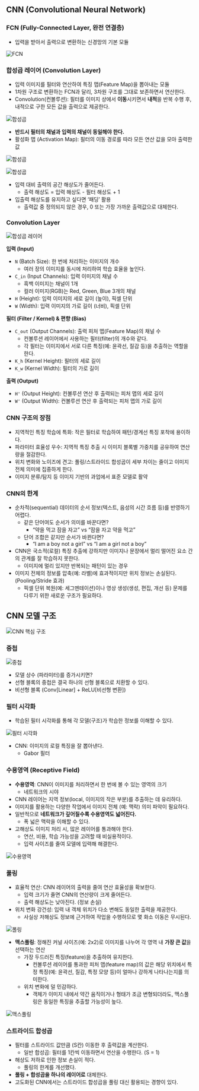 ## CNN (Convolutional Neural Network)

### FCN (Fully-Connected Layer, 완전 연결층)

- 입력을 받아서 출력으로 변환하는 신경망의 기본 모듈

![FCN](../images/cnn-basics_1.png)

### 합성곱 레이어 (Convolution Layer)

- 입력 이미지를 필터와 연산하여 특징 맵(Feature Map)을 뽑아내는 모듈
- 1차원 구조로 변환하는 FCN과 달리, 3차원 구조를 그대로 보존하면서 연산한다.
- Convolution(컨볼루션): 필터를 이미지 상에서 **이동**시키면서 **내적**을 반복 수행 후, 내적으로 구한 모든 값을 출력으로 제공한다.

![합성곱](../images/cnn-basics_2.png)

- **반드시 필터의 채널과 입력의 채널이 동일해야 한다.**
- 활성화 맵 (Activation Map): 필터의 이동 경로를 따라 모든 연산 값을 모아 출력한 값

![합성곱](../images/cnn-basics_3.png)

![합성곱](../images/cnn-basics_4.png)

- 입력 대비 출력의 공간 해상도가 줄어든다.
    - 출력 해상도 = 입력 해상도 - 필터 해상도 + 1
- 입출력 해상도를 유지하고 싶다면 ‘패딩’ 활용
    - 출력값 중 정의되지 않은 경우, 0 또는 가장 가까운 출력값으로 대체한다.

### Convolution Layer

![합성곱 레이어](../images/cnn-basics_5.png)

**입력 (Input)**

- `N` (Batch Size): 한 번에 처리하는 이미지의 개수
    - 여러 장의 이미지를 동시에 처리하여 학습 효율을 높인다.
- `C_in` (Input Channels): 입력 이미지의 채널 수
    - 흑백 이미지는 채널이 1개
    - 컬러 이미지(RGB)는 Red, Green, Blue 3개의 채널
- `H` (Height): 입력 이미지의 세로 길이 (높이), 픽셀 단위
- `W` (Width): 입력 이미지의 가로 길이 (너비), 픽셀 단위

**필터 (Filter / Kernel) & 편향 (Bias)**

- `C_out` (Output Channels): 출력 피처 맵(Feature Map)의 채널 수
    - 컨볼루션 레이어에서 사용하는 필터(filter)의 개수와 같다.
    - 각 필터는 이미지에서 서로 다른 특징(예: 윤곽선, 질감 등)을 추출하는 역할을 한다.
- `K_h` (Kernel Height): 필터의 세로 길이
- `K_w` (Kernel Width): 필터의 가로 길이

**출력 (Output)**

- `H'` (Output Height): 컨볼루션 연산 후 출력되는 피처 맵의 세로 길이
- `W'` (Output Width): 컨볼루션 연산 후 출력되는 피처 맵의 가로 길이

### CNN 구조의 장점

- 지역적인 특징 학습에 특화: 작은 필터로 학습하여 패턴/경계선 특징 포착에 용이하다.
- 파라미터 효율성 우수: 지역적 특징 추출 시 이미지 블록별 가중치를 공유하여 연산량을 절감한다.
- 위치 변화와 노이즈에 견고: 풀링/스트라이드 합성곱이 세부 차이는 줄이고 이미지 전체 의미에 집중하게 한다.
- 이미지 분류/탐지 등 이미지 기반의 과업에서 표준 모델로 활약


### CNN의 한계

- 순차적(sequential) 데이터의 순서 정보(텍스트, 음성의 시간 흐름 등)를 반영하기 어렵다.
    - 같은 단어여도 순서가 의미를 바꾼다면?
        - “약을 먹고 잠을 자고” vs “잠을 자고 약을 먹고”
    - 단어 조합은 같지만 순서가 바뀐다면?
        - “I am a boy not a girl” vs “I am a girl not a boy”
- CNN은 국소적(로컬) 특징 추출에 강하지만 이미지나 문장에서 멀리 떨어진 요소 간의 관계를 잘 학습하지 못한다.
    - 이미지에 멀리 있지만 반복되는 패턴이 있는 경우
- 이미지 전체의 정보를 압축(예: 라벨)에 효과적이지만 위치 정보는 손실된다. (Pooling/Stride 효과)
    - 픽셀 단위 복원(예: 세그멘테이션)이나 영상 생성(생성, 편집, 개선 등) 문제를 다루기 위한 새로운 구조가 필요하다.

## CNN 모델 구조
![CNN 핵심 구조](../images/cnn-basics_11.png)

### 중첩

![중첩](../images/cnn-basics_6.png)

- 모델 상수 (파라미터)를 증가시키면?
- 선형 블록의 중첩은 결국 하나의 선형 블록으로 치환할 수 있다.
- 비선형 블록 (Conv[Linear] + ReLU[비선형 변환])

### 필터 시각화

- 학습된 필터 시각화를 통해 각 모델(구조)가 학습한 정보를 이해할 수 있다.

![필터 시각화](../images/cnn-basics_7.png)

- CNN: 이미지의 로컬 특징을 잘 뽑아낸다.
    - Gabor 필터

### 수용영역 (Receptive Field)

- **수용영역**: CNN이 이미지를 처리하면서 한 번에 볼 수 있는 영역의 크기
    - 네트워크의 시야
- CNN 레이어는 지역 정보(local, 이미지의 작은 부분)를 추출하는 데 유리하다.
- 이미지를 활용하는 다양한 작업에서 이미지 전체 (예: 맥락) 의미 파악이 필요하다.
- 일반적으로 **네트워크가 깊어질수록 수용영역도 넓어진다.**
    - 폭 넓은 맥락을 이해할 수 있다.
- 고해상도 이미지 처리 시, 많은 레이어를 통과해야 한다.
    - 연산, 비용, 학습 가능성을 고려할 때 비실용적이다.
    - 입력 사이즈를 줄여 모델에 입력해 해결한다.

![수용영역](../images/cnn-basics_8.png)

### 풀링

- 효율적 연산: CNN 레이어의 출력을 줄여 연산 효율성을 확보한다.
    - 입력 크기가 줄면 CNN의 연산량이 크게 줄어든다.
    - 출력 해상도는 낮아진다. (정보 손실)
- 위치 변화 강건성: 입력 내 객체 위치가 다소 변해도 동일한 출력을 제공한다.
    - 사실상 저해상도 정보에 근거하여 작업을 수행하므로 몇 화소 이동은 무시된다.

![폴링](../images/cnn-basics_9.png)

- **맥스풀링**: 정해진 커널 사이즈(예: 2x2)로 이미지를 나누어 각 영역 내 **가장 큰 값**을 선택하는 연산
    - 가장 두드러진 특징(feature)을 추출하여 유지한다.
        - 컨볼루션 레이어를 통과한 피처 맵(feature map)의 값은 해당 위치에서 특정 특징(예: 윤곽선, 질감, 특정 모양 등)이 얼마나 강하게 나타나는지를 의미한다.
    - 위치 변화에 덜 민감하다.
        - 객체가 이미지 내에서 약간 움직이거나 형태가 조금 변형되더라도, 맥스풀링은 동일한 특징을 추출할 가능성이 높다.

![맥스풀링](../images/cnn-basics_10.png)

### 스트라이드 합성곱

- 필터를 스트라이드 값만큼 (S칸) 이동한 후 출력값을 계산한다.
    - 일반 합성곱: 필터를 1칸씩 이동하면서 연산을 수행한다. (S = 1)
- 해상도 저하로 인한 정보 손실이 적다.
    - 풀링의 한계를 개선했다.
- **풀링 + 합성곱을 하나의 레이어로** 대체한다.
- 고도화된 CNN에서는 스트라이드 합성곱을 풀링 대신 활용되는 경향이 있다.
